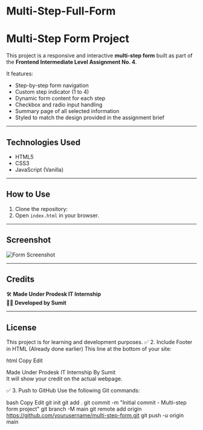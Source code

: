 # Multi-Step-Full-Form
# Multi-Step Form Project

This project is a responsive and interactive **multi-step form** built as part of the **Frontend Intermediate Level Assignment No. 4**.

It features:
- Step-by-step form navigation
- Custom step indicator (1 to 4)
- Dynamic form content for each step
- Checkbox and radio input handling
- Summary page of all selected information
- Styled to match the design provided in the assignment brief

---

## Technologies Used

- HTML5
- CSS3
- JavaScript (Vanilla)

---

## How to Use

1. Clone the repository:
2. Open `index.html` in your browser.

---

## Screenshot

![Form Screenshot](screenshot.png)

---

## Credits

🛠️ **Made Under Prodesk IT Internship**  
👨‍💻 **Developed by Sumit**

---

## License

This project is for learning and development purposes.
✅ 2. Include Footer in HTML (Already done earlier)
This line at the bottom of your site:

html
Copy
Edit
<footer class="footer">
  Made Under Prodesk IT Internship By Sumit
</footer>
It will show your credit on the actual webpage.

✅ 3. Push to GitHub
Use the following Git commands:

bash
Copy
Edit
git init
git add .
git commit -m "Initial commit - Multi-step form project"
git branch -M main
git remote add origin https://github.com/yourusername/multi-step-form.git
git push -u origin main
